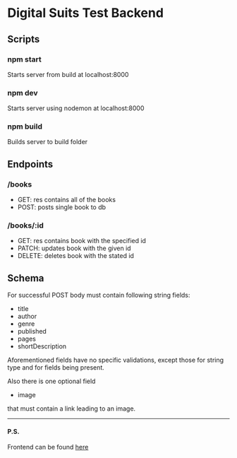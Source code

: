 # Digital Suits Test Backend

<h2>Scripts</h2>
<h3>npm start</h3>
<p>Starts server from build at localhost:8000</p>

<h3>npm dev</h3>
<p>Starts server using nodemon at localhost:8000</p>

<h3>npm build</h3>
<p>Builds server to build folder</p>
<h2>Endpoints</h2>
<h3>/books</h3>
<ul>
 <li>GET: res contains all of the books</li>
 <li>POST: posts single book to db</li>
</ul>
<h3>/books/:id</h3>
<ul>
 <li>GET: res contains book with the specified id</li>
 <li>PATCH: updates book with the given id</li>
 <li>DELETE: deletes book with the stated id</li>
</ul>
  <h2>Schema</h2>
    <p>For successful POST body must contain following string fields:
    <ul> 
     <li>title</li>
    <li>author</li>
    <li>genre</li>
    <li>published</li>
    <li>pages</li>
    <li>shortDescription</li>
    </ul>
    Aforementioned fields have no specific validations, except those for string type and for fields being present.
    </p>
    <p>Also there is one optional field <ul><li>image</li></ul> that must contain a link leading to an image.</p>
<hr>
<h4>P.S.</h4>
<p>Frontend can be found <a href="https://github.com/YegorZh/digis-test-frontend">here</a></p>
